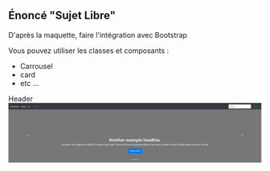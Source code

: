 ## Énoncé "Sujet Libre"  
D'après la maquette, faire l'intégration avec Bootstrap  

Vous pouvez utiliser les classes et composants :
* Carrousel
* card
* etc ...  

Header  
![Header](profile/img/1.JPG)&nbsp;&nbsp;  

